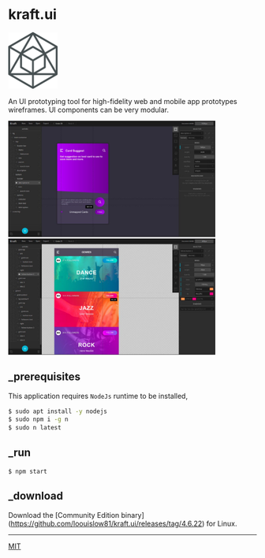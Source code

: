 # kraft.ui

<p align="left">
  <img src="logo@ori.png" width="100">
</p>

An UI prototyping tool for high-fidelity web and mobile app prototypes wireframes. UI components can be very modular.

<p align="left">
  <img src="Screenshot_1.jpeg" width="420">
  <img src="Screenshot_2.jpeg" width="420">
</p>


## _prerequisites

This application requires `NodeJs` runtime to be installed,

```bash
$ sudo apt install -y nodejs
$ sudo npm i -g n
$ sudo n latest
```

## _run

```bash
$ npm start
```

## _download

Download the [Community Edition binary] (https://github.com/loouislow81/kraft.ui/releases/tag/4.6.22) for Linux.

---

[MIT](https://github.com/loouislow81/kraft.ui/blob/master/LICENSE)
